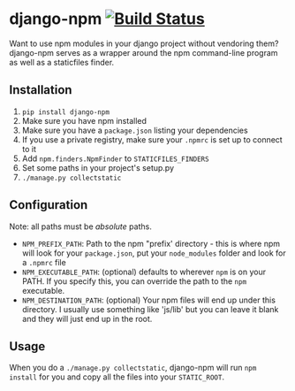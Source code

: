 # django-npm [![Build Status](https://travis-ci.org/kevin1024/django-npm.svg?branch=master)](https://travis-ci.org/kevin1024/django-npm)

Want to use npm modules in your django project without vendoring them? django-npm serves as a wrapper around the npm command-line program as well as a staticfiles finder.

## Installation

1. `pip install django-npm`
2. Make sure you have npm installed
3. Make sure you have a `package.json` listing your dependencies
4. If you use a private registry, make sure your `.npmrc` is set up to connect to it
5. Add `npm.finders.NpmFinder` to `STATICFILES_FINDERS`
6. Set some paths in your project's setup.py
7. `./manage.py collectstatic`

## Configuration

Note: all paths must be *absolute* paths.

 * `NPM_PREFIX_PATH`: Path to the npm "prefix' directory - this is where npm will look for your `package.json`, put your `node_modules` folder and look for a `.npmrc` file
 * `NPM_EXECUTABLE_PATH`: (optional) defaults to wherever `npm` is on your PATH.  If you specify this, you can override the path to the `npm` executable.
 * `NPM_DESTINATION_PATH`: (optional) Your npm files will end up under this directory.  I usually use something like 'js/lib' but you can leave it blank and they will just end up in the root.

## Usage

When you do a `./manage.py collectstatic`, django-npm will run `npm install` for you and copy all the files into your `STATIC_ROOT`.
